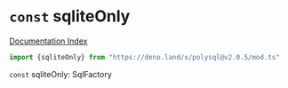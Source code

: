 # `const` sqliteOnly

[Documentation Index](../README.md)

```ts
import {sqliteOnly} from "https://deno.land/x/polysql@v2.0.5/mod.ts"
```

`const` sqliteOnly: SqlFactory

